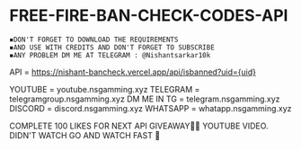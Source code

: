 # FREE-FIRE-BAN-CHECK-CODES-API

~~~~~NOTE~~~~~
◾️DON'T FORGET TO DOWNLOAD THE REQUIREMENTS
◾️AND USE WITH CREDITS AND DON'T FORGET TO SUBSCRIBE
◾️ANY PROBLEM DM ME AT TELEGRAM : @Nishantsarkar10k
~~~~~~~~~~~~~~

API = https://nishant-bancheck.vercel.app/api/isbanned?uid={uid}

YOUTUBE = youtube.nsgamming.xyz
TELEGRAM = telegramgroup.nsgamming.xyz
DM ME IN TG = telegram.nsgamming.xyz
DISCORD = discord.nsgamming.xyz
WHATSAPP = whatapp.nsgamming.xyz



COMPLETE 100 LIKES FOR NEXT API GIVEAWAY🎁✨
YOUTUBE VIDEO. DIDN'T WATCH GO AND WATCH FAST 🚴

